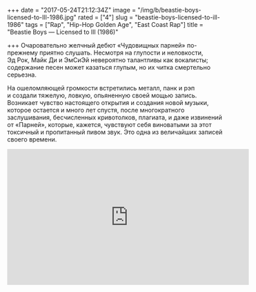 +++
date = "2017-05-24T21:12:34Z"
image = "/img/b/beastie-boys-licensed-to-Ill-1986.jpg"
rated = ["4"]
slug = "beastie-boys-licensed-to-ill-1986"
tags = ["Rap", "Hip-Hop Golden Age", "East Coast Rap"]
title = "Beastie Boys — Licensed to Ill (1986)"

+++
Очаровательно желчный дебют &laquo;Чудовищных парней&raquo; по-прежнему приятно слушать. Несмотря на&nbsp;глупости и&nbsp;неловкости, Эд&nbsp;Рок, Майк Ди&nbsp;и&nbsp;ЭмСиЭй невероятно талантливы как вокалисты; содержание песен может казаться глупым, но&nbsp;их&nbsp;читка смертельно серьезна.

На&nbsp;ошеломляющей громкости встретились металл, панк и&nbsp;рэп и&nbsp;создали тяжелую, ловкую, опьяненную своей мощью запись. Возникает чувство настоящего открытия и&nbsp;создания новой музыки, которое остается и&nbsp;много лет спустя, после многократного заслушивания, бесчисленных кривотолков, плагиата, и&nbsp;даже извинений от&nbsp;&laquo;Парней&raquo;, которые, кажется, чувствуют себя виноватыми за&nbsp;этот токсичный и&nbsp;пропитанный пивом звук. Это одна из&nbsp;величайших записей своего времени.

<iframe width="560" height="315" src="https://www.youtube.com/embed/07Y0cy-nvAg" frameborder="0" allowfullscreen></iframe>
